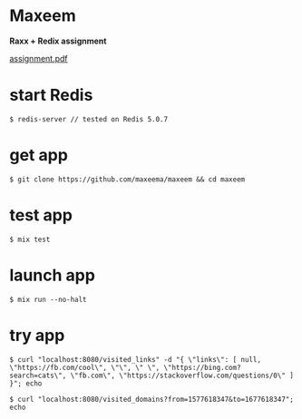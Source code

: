 # Maxeem

**Raxx + Redix assignment**

[assignment.pdf]("./assignment.pdf")

# start Redis
~~~text
$ redis-server // tested on Redis 5.0.7
~~~
# get app
~~~text
$ git clone https://github.com/maxeema/maxeem && cd maxeem
~~~
# test app
~~~text
$ mix test
~~~
# launch app
~~~text
$ mix run --no-halt
~~~
# try app
~~~text
$ curl "localhost:8080/visited_links" -d "{ \"links\": [ null, \"https://fb.com/cool\", \"\", \" \", \"https://bing.com?search=cats\", \"fb.com\", \"https://stackoverflow.com/questions/0\" ] }"; echo
~~~
~~~text
$ curl "localhost:8080/visited_domains?from=1577618347&to=1677618347"; echo
~~~
